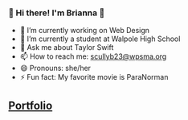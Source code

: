 ### 👋 Hi there! I'm Brianna 👋

<!--
**scullyb23/scullyb23** is a ✨ _special_ ✨ repository because its `README.md` (this file) appears on your GitHub profile.

Here are some ideas to get you started:
-->

- 🔭 I’m currently working on Web Design
- 🌱 I’m currently a student at Walpole High School
- 💬 Ask me about Taylor Swift
- 📫 How to reach me: scullyb23@wpsma.org
- 😄 Pronouns: she/her
- ⚡ Fun fact: My favorite movie is ParaNorman
## [Portfolio](https://scullyb23.github.io/portfolio/index.html)
